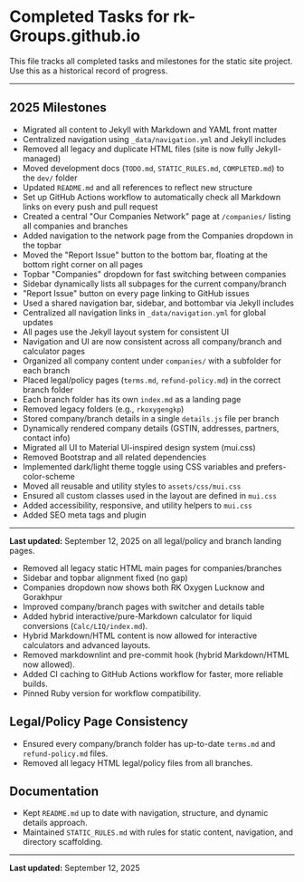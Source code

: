 
# Completed Tasks for rk-Groups.github.io

This file tracks all completed tasks and milestones for the static site project.
Use this as a historical record of progress.

---

## 2025 Milestones

- Migrated all content to Jekyll with Markdown and YAML front matter
- Centralized navigation using `_data/navigation.yml` and Jekyll includes
- Removed all legacy and duplicate HTML files (site is now fully Jekyll-managed)
- Moved development docs (`TODO.md`, `STATIC_RULES.md`, `COMPLETED.md`) to the `dev/` folder
- Updated `README.md` and all references to reflect new structure
- Set up GitHub Actions workflow to automatically check all Markdown links on every push and pull request
- Created a central "Our Companies Network" page at `/companies/` listing all companies and branches
- Added navigation to the network page from the Companies dropdown in the topbar
- Moved the "Report Issue" button to the bottom bar, floating at the bottom right corner on all pages
- Topbar "Companies" dropdown for fast switching between companies
- Sidebar dynamically lists all subpages for the current company/branch
- "Report Issue" button on every page linking to GitHub issues
- Used a shared navigation bar, sidebar, and bottombar via Jekyll includes
- Centralized all navigation links in `_data/navigation.yml` for global updates
- All pages use the Jekyll layout system for consistent UI
- Navigation and UI are now consistent across all company/branch and calculator pages
- Organized all company content under `companies/` with a subfolder for each branch
- Placed legal/policy pages (`terms.md`, `refund-policy.md`) in the correct branch folder
- Each branch folder has its own `index.md` as a landing page
- Removed legacy folders (e.g., `rkoxygengkp`)
- Stored company/branch details in a single `details.js` file per branch
- Dynamically rendered company details (GSTIN, addresses, partners, contact info)
- Migrated all UI to Material UI-inspired design system (mui.css)
- Removed Bootstrap and all related dependencies
- Implemented dark/light theme toggle using CSS variables and prefers-color-scheme
- Moved all reusable and utility styles to `assets/css/mui.css`
- Ensured all custom classes used in the layout are defined in `mui.css`
- Added accessibility, responsive, and utility helpers to `mui.css`
- Added SEO meta tags and plugin

---

**Last updated:** September 12, 2025
  on all legal/policy and branch landing pages.


- Removed all legacy static HTML main pages for companies/branches
- Sidebar and topbar alignment fixed (no gap)
- Companies dropdown now shows both RK Oxygen Lucknow and Gorakhpur
- Improved company/branch pages with switcher and details table
- Added hybrid interactive/pure-Markdown calculator for liquid conversions (`Calc/LIQ/index.md`).
- Hybrid Markdown/HTML content is now allowed for interactive calculators and advanced layouts.
- Removed markdownlint and pre-commit hook (hybrid Markdown/HTML now allowed).
- Added CI caching to GitHub Actions workflow for faster, more reliable builds.
- Pinned Ruby version for workflow compatibility.

## Legal/Policy Page Consistency

- Ensured every company/branch folder has up-to-date `terms.md` and `refund-policy.md`
  files.
- Removed all legacy HTML legal/policy files from all branches.

## Documentation

- Kept `README.md` up to date with navigation, structure, and dynamic details approach.
- Maintained `STATIC_RULES.md` with rules for static content, navigation, and directory
  scaffolding.

---

**Last updated:** September 12, 2025
